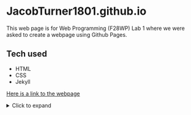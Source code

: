 # JacobTurner1801.github.io

This web page is for Web Programming (F28WP) Lab 1 where we were asked to create a webpage using Github Pages.

## Tech used

- HTML
- CSS
- Jekyll

[Here is a link to the webpage](https://JacobTurner1801.github.io)

<details>
<summary> Click to expand </summary>

**Here is some bold text** <br>
_Here is some italic text_

</details>

<!---Here is an HTML comment in markdown (notice the 3 dashes) -->
